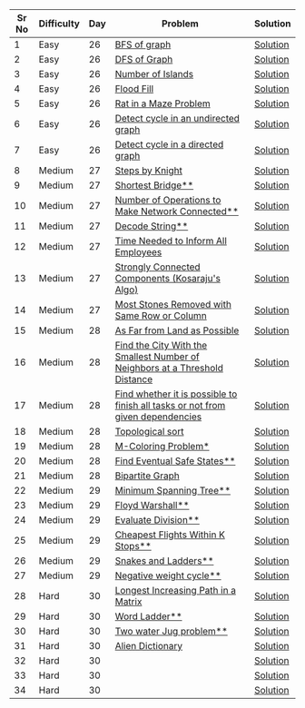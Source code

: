 | Sr No | Difficulty | Day | Problem                                                                                                                                                                                                  | Solution                                                                                                |
| ----- | ---------- | --- | -------------------------------------------------------------------------------------------------------------------------------------------------------------------------------------------------------- | ------------------------------------------------------------------------------------------------------- |
| 1     | Easy       | 26  | [BFS of graph](https://practice.geeksforgeeks.org/problems/bfs-traversal-of-graph/1)                                                                                                                     | [Solution](./Easy/BFS_of_graph.cpp)                                                                     |
| 2     | Easy       | 26  | [DFS of Graph](https://practice.geeksforgeeks.org/problems/depth-first-traversal-for-a-graph/1?utm_source=geeksforgeeks&utm_medium=article_practice_tab&utm_campaign=article_practice_tab)               | [Solution](./Easy/DFS_of_Graph.cpp)                                                                     |
| 3     | Easy       | 26  | [Number of Islands](./Easy/Number_of_Islands.cpp)                                                                                                                                                        | [Solution](./Easy/Number_of_Islands.cpp)                                                                |
| 4     | Easy       | 26  | [Flood Fill](https://leetcode.com/problems/flood-fill/)                                                                                                                                                  | [Solution](./Easy/Flood_Fill.cpp)                                                                       |
| 5     | Easy       | 26  | [Rat in a Maze Problem](https://practice.geeksforgeeks.org/problems/rat-in-a-maze-problem/1)                                                                                                             | [Solution](./Easy/Rat_in_a_Maze_Problem.cpp)                                                            |
| 6     | Easy       | 26  | [Detect cycle in an undirected graph](https://practice.geeksforgeeks.org/problems/detect-cycle-in-an-undirected-graph/1)                                                                                 | [Solution](./Easy/Detect_cycle_in_an_undirected_graph.cpp)                                              |
| 7     | Easy       | 26  | [Detect cycle in a directed graph](https://practice.geeksforgeeks.org/problems/detect-cycle-in-a-directed-graph/1)                                                                                       | [Solution](./Easy/Detect_cycle_in_a_directed_graph.cpp)                                                 |
| 8     | Medium     | 27  | [Steps by Knight](https://practice.geeksforgeeks.org/problems/steps-by-knight5927/1)                                                                                                                     | [Solution](./Medium/Steps_by_Knight.cpp)                                                                |
| 9     | Medium     | 27  | [Shortest Bridge\*\*](https://leetcode.com/problems/shortest-bridge/)                                                                                                                                    | [Solution](./Medium/Shortest_Bridge.cpp)                                                                |
| 10    | Medium     | 27  | [Number of Operations to Make Network Connected\*\*](https://leetcode.com/problems/number-of-operations-to-make-network-connected/)                                                                      | [Solution](./Medium/Number_of_Operations_to_Make_Network_Connected.cpp)                                 |
| 11    | Medium     | 27  | [Decode String\*\*](https://leetcode.com/problems/decode-string/)                                                                                                                                        | [Solution](./Medium/Decode_String.cpp)                                                                  |
| 12    | Medium     | 27  | [Time Needed to Inform All Employees](https://leetcode.com/problems/time-needed-to-inform-all-employees/)                                                                                                | [Solution](./Medium/Time_Needed_to_Inform_All_Employees.cpp)                                            |
| 13    | Medium     | 27  | [Strongly Connected Components (Kosaraju&#39;s Algo)](https://practice.geeksforgeeks.org/problems/strongly-connected-components-kosarajus-algo/1)                                                        | [Solution](./Medium/Strongly_Connected_Components_Kosaraju_Algo.cpp)                                    |
| 14    | Medium     | 27  | [Most Stones Removed with Same Row or Column](https://leetcode.com/problems/most-stones-removed-with-same-row-or-column/)                                                                                | [Solution](./Medium/Most_Stones_Removed_witSame_Row_or_Column.cpp)                                      |
| 15    | Medium     | 28  | [As Far from Land as Possible](https://leetcode.com/problems/as-far-from-land-as-possible/submissions/)                                                                                                  | [Solution](./Medium/As_Far_from_Land_as_Possible.cpp)                                                   |
| 16    | Medium     | 28  | [Find the City With the Smallest Number of Neighbors at a Threshold Distance](https://leetcode.com/problems/find-the-city-with-the-smallest-number-of-neighbors-at-a-threshold-distance/)                | [Solution](./Medium/Find_the_City_With_the_Smallest_Number_of_Neighbors_at_a_Threshold_Distance.cpp)    |
| 17    | Medium     | 28  | [Find whether it is possible to finish all tasks or not from given dependencies](https://www.geeksforgeeks.org/find-whether-it-is-possible-to-finish-all-tasks-or-not-from-given-dependencies/#practice) | [Solution](./Medium/Find_whether_it_is_possible_to_finish_all_tasks_or_not_from_given_dependencies.cpp) |
| 18    | Medium     | 28  | [Topological sort](https://practice.geeksforgeeks.org/problems/topological-sort/1)                                                                                                                       | [Solution](./Medium/Topological_sort.cpp)                                                               |
| 19    | Medium     | 28  | [M-Coloring Problem\*](https://practice.geeksforgeeks.org/problems/m-coloring-problem-1587115620/1?utm_source=geeksforgeeks&utm_medium=ml_article_practice_tab&utm_campaign=article_practice_tab)        | [Solution](./Medium/M_Coloring_Problem.cpp)                                                             |
| 20    | Medium     | 28  | [Find Eventual Safe States\*\*](https://leetcode.com/problems/find-eventual-safe-states/)                                                                                                                | [Solution](./Medium/Find_Eventual_Safe_States.cpp)                                                      |
| 21    | Medium     | 28  | [Bipartite Graph](https://practice.geeksforgeeks.org/problems/bipartite-graph/1?utm_source=geeksforgeeks&utm_medium=article_practice_tab&utm_campaign=article_practice_tab)                              | [Solution](./Medium/Bipartite_Graph.cpp)                                                                |
| 22    | Medium     | 29  | [Minimum Spanning Tree\*\*](https://practice.geeksforgeeks.org/problems/minimum-spanning-tree/1?utm_source=geeksforgeeks&utm_medium=article_practice_tab&utm_campaign=article_practice_tab)              | [Solution](./Medium/Minimum_Spanning_Tree.cpp)                                                          |
| 23    | Medium     | 29  | [Floyd Warshall\*\*](https://practice.geeksforgeeks.org/problems/implementing-floyd-warshall2042/1)                                                                                                      | [Solution](./Medium/Floyd_Warshall.cpp)                                                                 |
| 24    | Medium     | 29  | [Evaluate Division\*\*](https://leetcode.com/problems/evaluate-division/)                                                                                                                                | [Solution](./Medium/Evaluate_Division.cpp)                                                              |
| 25    | Medium     | 29  | [Cheapest Flights Within K Stops\*\*](https://leetcode.com/problems/cheapest-flights-within-k-stops/)                                                                                                    | [Solution](./Medium/Cheapest_Flights_Within_K_Stops.cpp)                                                |
| 26    | Medium     | 29  | [Snakes and Ladders\*\*](https://leetcode.com/problems/snakes-and-ladders/)                                                                                                                              | [Solution](./Medium/Snakes_and_Ladders.cpp)                                                             |
| 27    | Medium     | 29  | [Negative weight cycle\*\*](https://practice.geeksforgeeks.org/problems/negative-weight-cycle3504/1?utm_source=geeksforgeeks&utm_medium=ml_article_practice_tab&utm_campaign=article_practice_tab)       | [Solution](./Medium/Negative_weight_cycle.cpp)                                                          |
| 28    | Hard       | 30  | [Longest Increasing Path in a Matrix](https://leetcode.com/problems/longest-increasing-path-in-a-matrix/)                                                                                                | [Solution](./Hard/Longest_Increasing_Path_in_a_Matrix.cpp)                                              |
| 29    | Hard       | 30  | [Word Ladder\*\*](https://leetcode.com/problems/word-ladder/)                                                                                                                                            | [Solution](./Hard/Word_Ladder.cpp)                                                                      |
| 30    | Hard       | 30  | [Two water Jug problem\*\*](https://practice.geeksforgeeks.org/problems/two-water-jug-problem3402/1?utm_source=geeksforgeeks&utm_medium=ml_article_practice_tab&utm_campaign=article_practice_tab)       | [Solution](./Hard/Two_water_Jug_problem.cpp)                                                            |
| 31    | Hard       | 30  | [Alien Dictionary](https://practice.geeksforgeeks.org/problems/alien-dictionary/1)                                                                                                                       | [Solution](./Hard/Alien_Dictionary.cpp)                                                                 |
| 32    | Hard       | 30  | []()                                                                                                                                                                                                     | [Solution]()                                                                                            |
| 33    | Hard       | 30  | []()                                                                                                                                                                                                     | [Solution]()                                                                                            |
| 34    | Hard       | 30  | []()                                                                                                                                                                                                     | [Solution]()                                                                                            |
